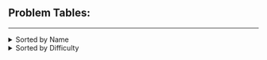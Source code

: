 ## Problem Tables:
***
<details><summary>Sorted by Name</summary>

| Problem | Difficulty | Language(s) |
| --- | --- | --- |
| [Autori](https://open.kattis.com/problems/autori) | 1.3 | [C++](https://github.com/JHansen2000/Kattis-Problems/blob/main/C%2B%2B/Autori/autori.cpp) |
| [Batter Up](https://open.kattis.com/problems/batterup) | 1.4 | [C++](https://github.com/JHansen2000/Kattis-Problems/blob/main/C%2B%2B/Batter%20Up/batterup.cpp) |
| [Bela](https://open.kattis.com/problems/bela) | 1.3 | [C++](https://github.com/JHansen2000/Kattis-Problems/blob/main/C%2B%2B/Bela/bela.cpp) |
| [Betting](https://open.kattis.com/problems/betting) | 1.3 | [C++](https://github.com/JHansen2000/Kattis-Problems/blob/main/C%2B%2B/Betting/betting.cpp) |
| [Bijele](https://open.kattis.com/problems/bijele) | 1.4 | [C++](https://github.com/JHansen2000/Kattis-Problems/blob/main/C%2B%2B/Bijele/bijele.cpp) |
| [Blueberry Waffle](https://open.kattis.com/problems/blueberrywaffle) | 1.3 | [C++](https://github.com/JHansen2000/Kattis-Problems/blob/main/C%2B%2B/Blueberry%20Waffle/blueberrywaffle.cpp) |
| [Class Field Trip](https://open.kattis.com/problems/classfieldtrip) | 1.3 | [C++](https://github.com/JHansen2000/Kattis-Problems/blob/main/C%2B%2B/Class%20Field%20Trip/classfieldtrip.cpp) |
| [Cold-puter Science](https://open.kattis.com/problems/cold) | 1.4 | [C++](https://github.com/JHansen2000/Kattis-Problems/blob/main/C%2B%2B/Cold-puter%20Science/cold.cpp) |
| [Count the Vowels](https://open.kattis.com/problems/countthevowels) | 1.3 | [C++](https://github.com/JHansen2000/Kattis-Problems/blob/main/C%2B%2B/Count%20the%20Vowels/countthevowels.cpp) |
| [Cut the Negativity](https://open.kattis.com/problems/cutthenegativity) | 1.3 | [C++](https://github.com/JHansen2000/Kattis-Problems/blob/main/C%2B%2B/Cut%20the%20Negativity/cutthenegativity.cpp) |
| [Digit Swap](https://open.kattis.com/problems/digitswap) | 1.3 | [C++](https://github.com/JHansen2000/Kattis-Problems/blob/main/C%2B%2B/Digit%20Swap/digitswap.cpp) |
| [Echo Echo Echo](https://open.kattis.com/problems/echoechoecho) | 1.3 | [C++](https://github.com/JHansen2000/Kattis-Problems/blob/main/C%2B%2B/Echo%20Echo%20Echo/echoechoecho.cpp) |
| [Electrical Outlets](https://open.kattis.com/problems/electricaloutlets) | 1.4 | [C++](https://github.com/JHansen2000/Kattis-Problems/blob/main/C%2B%2B/Electrical%20Outlets/electricaloutlets.cpp) |
| [FYI](https://open.kattis.com/problems/fyi) | 1.3 | [C++](https://github.com/JHansen2000/Kattis-Problems/blob/main/C%2B%2B/FYI/fyi.cpp) |
| [Fading Wind](https://open.kattis.com/problems/fadingwind) | 1.3 | [C++](https://github.com/JHansen2000/Kattis-Problems/blob/main/C%2B%2B/Fading%20Wind/fadingwind.cpp) |
| [Finding An A](https://open.kattis.com/problems/findingana) | 1.3 | [C++](https://github.com/JHansen2000/Kattis-Problems/blob/main/C%2B%2B/Finding%20An%20A/findingana.cpp) |
| [GCVWR](https://open.kattis.com/problems/gcvwr) | 1.3 | [C++](https://github.com/JHansen2000/Kattis-Problems/blob/main/C%2B%2B/GCVWR/gcvwr.cpp) |
| [Greetings!](https://open.kattis.com/problems/greetings2) | 1.3 | [C++](https://github.com/JHansen2000/Kattis-Problems/blob/main/C%2B%2B/Greetings!/greetings2.cpp) |
| [Jack-O&#039;-Lantern Juxtaposition](https://open.kattis.com/problems/jackolanternjuxtaposition) | 1.3 | [C++](https://github.com/JHansen2000/Kattis-Problems/blob/main/C%2B%2B/Jack-O&#039;-Lantern%20Juxtaposition/jackolanternjuxtaposition.cpp) |
| [Janitor Troubles](https://open.kattis.com/problems/janitortroubles) | 1.5 | [C++](https://github.com/JHansen2000/Kattis-Problems/blob/main/C%2B%2B/Janitor%20Troubles/janitortroubles.cpp) |
| [Jumbo Javelin](https://open.kattis.com/problems/jumbojavelin) | 1.3 | [C++](https://github.com/JHansen2000/Kattis-Problems/blob/main/C%2B%2B/Jumbo%20Javelin/jumbojavelin.cpp) |
| [Knight Packing](https://open.kattis.com/problems/knightpacking) | 1.3 | [C++](https://github.com/JHansen2000/Kattis-Problems/blob/main/C%2B%2B/Knight%20Packing/knightpacking.cpp) |
| [Knot Knowledge](https://open.kattis.com/problems/knotknowledge) | 1.5 | [C++](https://github.com/JHansen2000/Kattis-Problems/blob/main/C%2B%2B/Knot%20Knowledge/knotknowledge.cpp) |
| [Magic Trick](https://open.kattis.com/problems/magictrick) | 1.4 | [C++](https://github.com/JHansen2000/Kattis-Problems/blob/main/C%2B%2B/Magic%20Trick/magictrick.cpp) |
| [Metronome](https://open.kattis.com/problems/metronome) | 1.3 | [C++](https://github.com/JHansen2000/Kattis-Problems/blob/main/C%2B%2B/Metronome/metronome.cpp) |
| [N-sum](https://open.kattis.com/problems/nsum) | 1.4 | [C++](https://github.com/JHansen2000/Kattis-Problems/blob/main/C%2B%2B/N-sum/nsum.cpp) |
| [Nasty Hacks](https://open.kattis.com/problems/nastyhacks) | 1.4 | [C++](https://github.com/JHansen2000/Kattis-Problems/blob/main/C%2B%2B/Nasty%20Hacks/nastyhacks.cpp) |
| [Odd Echo](https://open.kattis.com/problems/oddecho) | 1.3 | [C++](https://github.com/JHansen2000/Kattis-Problems/blob/main/C%2B%2B/Odd%20Echo/oddecho.cpp) |
| [Oddities](https://open.kattis.com/problems/oddities) | 1.4 | [C++](https://github.com/JHansen2000/Kattis-Problems/blob/main/C%2B%2B/Oddities/oddities.cpp) |
| [Pet](https://open.kattis.com/problems/pet) | 1.5 | [C++](https://github.com/JHansen2000/Kattis-Problems/blob/main/C%2B%2B/Pet/pet.cpp) |
| [Planina](https://open.kattis.com/problems/planina) | 1.4 | [C++](https://github.com/JHansen2000/Kattis-Problems/blob/main/C%2B%2B/Planina/planina.cpp) |
| [Pokechat](https://open.kattis.com/problems/pokechat) | 1.4 | [C++](https://github.com/JHansen2000/Kattis-Problems/blob/main/C%2B%2B/Pokechat/pokechat.cpp) |
| [Pot](https://open.kattis.com/problems/pot) | 1.5 | [C++](https://github.com/JHansen2000/Kattis-Problems/blob/main/C%2B%2B/Pot/pot.cpp) |
| [Quadrant Selection](https://open.kattis.com/problems/quadrant) | 1.3 | [C++](https://github.com/JHansen2000/Kattis-Problems/blob/main/C%2B%2B/Quadrant%20Selection/quadrant.cpp) |
| [Quality-Adjusted Life-Year](https://open.kattis.com/problems/qaly) | 1.3 | [C++](https://github.com/JHansen2000/Kattis-Problems/blob/main/C%2B%2B/Quality-Adjusted%20Life-Year/qaly.cpp) |
| [R2](https://open.kattis.com/problems/r2) | 1.3 | [C++](https://github.com/JHansen2000/Kattis-Problems/blob/main/C%2B%2B/R2/r2.cpp) |
| [Rating Problems](https://open.kattis.com/problems/ratingproblems) | 1.4 | [C++](https://github.com/JHansen2000/Kattis-Problems/blob/main/C%2B%2B/Rating%20Problems/ratingproblems.cpp) |
| [Shattered Cake](https://open.kattis.com/problems/shatteredcake) | 1.4 | [C++](https://github.com/JHansen2000/Kattis-Problems/blob/main/C%2B%2B/Shattered%20Cake/shatteredcake.cpp) |
| [Sibice](https://open.kattis.com/problems/sibice) | 1.5 | [C++](https://github.com/JHansen2000/Kattis-Problems/blob/main/C%2B%2B/Sibice/sibice.cpp) |
| [Solving for Carrots](https://open.kattis.com/problems/carrots) | 1.3 | [C++](https://github.com/JHansen2000/Kattis-Problems/blob/main/C%2B%2B/Solving%20for%20Carrots/carrots.cpp) |
| [Sort Two Numbers](https://open.kattis.com/problems/sorttwonumbers) | 1.4 | [C++](https://github.com/JHansen2000/Kattis-Problems/blob/main/C%2B%2B/Sort%20Two%20Numbers/sorttwonumbers.cpp) |
| [Spavanac](https://open.kattis.com/problems/spavanac) | 1.4 | [C++](https://github.com/JHansen2000/Kattis-Problems/blob/main/C%2B%2B/Spavanac/spavanac.cpp) |
| [Stopwatch](https://open.kattis.com/problems/stopwatch) | 1.4 | [C++](https://github.com/JHansen2000/Kattis-Problems/blob/main/C%2B%2B/Stopwatch/stopwatch.cpp) |
| [Stuck In A Time Loop](https://open.kattis.com/problems/timeloop) | 1.4 | [C++](https://github.com/JHansen2000/Kattis-Problems/blob/main/C%2B%2B/Stuck%20In%20A%20Time%20Loop/timeloop.cpp) |
| [Take Two Stones](https://open.kattis.com/problems/twostones) | 1.4 | [C++](https://github.com/JHansen2000/Kattis-Problems/blob/main/C%2B%2B/Take%20Two%20Stones/twostones.cpp) |
| [Tarifa](https://open.kattis.com/problems/tarifa) | 1.5 | [C++](https://github.com/JHansen2000/Kattis-Problems/blob/main/C%2B%2B/Tarifa/tarifa.cpp) |
| [Triangle Area](https://open.kattis.com/problems/triarea) | 1.4 | [C++](https://github.com/JHansen2000/Kattis-Problems/blob/main/C%2B%2B/Triangle%20Area/triarea.cpp) |
| [Two-sum](https://open.kattis.com/problems/twosum) | 1.4 | [C++](https://github.com/JHansen2000/Kattis-Problems/blob/main/C%2B%2B/Two-sum/twosum.cpp) |
| [Which is Greater?](https://open.kattis.com/problems/whichisgreater) | 1.4 | [C++](https://github.com/JHansen2000/Kattis-Problems/blob/main/C%2B%2B/Which%20is%20Greater%3F/whichisgreater.cpp) |
</details>

<details><summary>Sorted by Difficulty</summary>

| Problem | Difficulty | Language(s) |
| --- | --- | --- |
| [Betting](https://open.kattis.com/problems/betting) | 1.3 | [C++](https://github.com/JHansen2000/Kattis-Problems/blob/main/C%2B%2B/Betting/betting.cpp) |
| [Class Field Trip](https://open.kattis.com/problems/classfieldtrip) | 1.3 | [C++](https://github.com/JHansen2000/Kattis-Problems/blob/main/C%2B%2B/Class%20Field%20Trip/classfieldtrip.cpp) |
| [Jumbo Javelin](https://open.kattis.com/problems/jumbojavelin) | 1.3 | [C++](https://github.com/JHansen2000/Kattis-Problems/blob/main/C%2B%2B/Jumbo%20Javelin/jumbojavelin.cpp) |
| [Knight Packing](https://open.kattis.com/problems/knightpacking) | 1.3 | [C++](https://github.com/JHansen2000/Kattis-Problems/blob/main/C%2B%2B/Knight%20Packing/knightpacking.cpp) |
| [Bela](https://open.kattis.com/problems/bela) | 1.3 | [C++](https://github.com/JHansen2000/Kattis-Problems/blob/main/C%2B%2B/Bela/bela.cpp) |
| [Quadrant Selection](https://open.kattis.com/problems/quadrant) | 1.3 | [C++](https://github.com/JHansen2000/Kattis-Problems/blob/main/C%2B%2B/Quadrant%20Selection/quadrant.cpp) |
| [Finding An A](https://open.kattis.com/problems/findingana) | 1.3 | [C++](https://github.com/JHansen2000/Kattis-Problems/blob/main/C%2B%2B/Finding%20An%20A/findingana.cpp) |
| [Solving for Carrots](https://open.kattis.com/problems/carrots) | 1.3 | [C++](https://github.com/JHansen2000/Kattis-Problems/blob/main/C%2B%2B/Solving%20for%20Carrots/carrots.cpp) |
| [Blueberry Waffle](https://open.kattis.com/problems/blueberrywaffle) | 1.3 | [C++](https://github.com/JHansen2000/Kattis-Problems/blob/main/C%2B%2B/Blueberry%20Waffle/blueberrywaffle.cpp) |
| [Digit Swap](https://open.kattis.com/problems/digitswap) | 1.3 | [C++](https://github.com/JHansen2000/Kattis-Problems/blob/main/C%2B%2B/Digit%20Swap/digitswap.cpp) |
| [Cut the Negativity](https://open.kattis.com/problems/cutthenegativity) | 1.3 | [C++](https://github.com/JHansen2000/Kattis-Problems/blob/main/C%2B%2B/Cut%20the%20Negativity/cutthenegativity.cpp) |
| [GCVWR](https://open.kattis.com/problems/gcvwr) | 1.3 | [C++](https://github.com/JHansen2000/Kattis-Problems/blob/main/C%2B%2B/GCVWR/gcvwr.cpp) |
| [Echo Echo Echo](https://open.kattis.com/problems/echoechoecho) | 1.3 | [C++](https://github.com/JHansen2000/Kattis-Problems/blob/main/C%2B%2B/Echo%20Echo%20Echo/echoechoecho.cpp) |
| [Autori](https://open.kattis.com/problems/autori) | 1.3 | [C++](https://github.com/JHansen2000/Kattis-Problems/blob/main/C%2B%2B/Autori/autori.cpp) |
| [Greetings!](https://open.kattis.com/problems/greetings2) | 1.3 | [C++](https://github.com/JHansen2000/Kattis-Problems/blob/main/C%2B%2B/Greetings!/greetings2.cpp) |
| [Quality-Adjusted Life-Year](https://open.kattis.com/problems/qaly) | 1.3 | [C++](https://github.com/JHansen2000/Kattis-Problems/blob/main/C%2B%2B/Quality-Adjusted%20Life-Year/qaly.cpp) |
| [Jack-O&#039;-Lantern Juxtaposition](https://open.kattis.com/problems/jackolanternjuxtaposition) | 1.3 | [C++](https://github.com/JHansen2000/Kattis-Problems/blob/main/C%2B%2B/Jack-O&#039;-Lantern%20Juxtaposition/jackolanternjuxtaposition.cpp) |
| [Odd Echo](https://open.kattis.com/problems/oddecho) | 1.3 | [C++](https://github.com/JHansen2000/Kattis-Problems/blob/main/C%2B%2B/Odd%20Echo/oddecho.cpp) |
| [Fading Wind](https://open.kattis.com/problems/fadingwind) | 1.3 | [C++](https://github.com/JHansen2000/Kattis-Problems/blob/main/C%2B%2B/Fading%20Wind/fadingwind.cpp) |
| [FYI](https://open.kattis.com/problems/fyi) | 1.3 | [C++](https://github.com/JHansen2000/Kattis-Problems/blob/main/C%2B%2B/FYI/fyi.cpp) |
| [Metronome](https://open.kattis.com/problems/metronome) | 1.3 | [C++](https://github.com/JHansen2000/Kattis-Problems/blob/main/C%2B%2B/Metronome/metronome.cpp) |
| [R2](https://open.kattis.com/problems/r2) | 1.3 | [C++](https://github.com/JHansen2000/Kattis-Problems/blob/main/C%2B%2B/R2/r2.cpp) |
| [Count the Vowels](https://open.kattis.com/problems/countthevowels) | 1.3 | [C++](https://github.com/JHansen2000/Kattis-Problems/blob/main/C%2B%2B/Count%20the%20Vowels/countthevowels.cpp) |
| [N-sum](https://open.kattis.com/problems/nsum) | 1.4 | [C++](https://github.com/JHansen2000/Kattis-Problems/blob/main/C%2B%2B/N-sum/nsum.cpp) |
| [Take Two Stones](https://open.kattis.com/problems/twostones) | 1.4 | [C++](https://github.com/JHansen2000/Kattis-Problems/blob/main/C%2B%2B/Take%20Two%20Stones/twostones.cpp) |
| [Stuck In A Time Loop](https://open.kattis.com/problems/timeloop) | 1.4 | [C++](https://github.com/JHansen2000/Kattis-Problems/blob/main/C%2B%2B/Stuck%20In%20A%20Time%20Loop/timeloop.cpp) |
| [Sort Two Numbers](https://open.kattis.com/problems/sorttwonumbers) | 1.4 | [C++](https://github.com/JHansen2000/Kattis-Problems/blob/main/C%2B%2B/Sort%20Two%20Numbers/sorttwonumbers.cpp) |
| [Nasty Hacks](https://open.kattis.com/problems/nastyhacks) | 1.4 | [C++](https://github.com/JHansen2000/Kattis-Problems/blob/main/C%2B%2B/Nasty%20Hacks/nastyhacks.cpp) |
| [Pokechat](https://open.kattis.com/problems/pokechat) | 1.4 | [C++](https://github.com/JHansen2000/Kattis-Problems/blob/main/C%2B%2B/Pokechat/pokechat.cpp) |
| [Two-sum](https://open.kattis.com/problems/twosum) | 1.4 | [C++](https://github.com/JHansen2000/Kattis-Problems/blob/main/C%2B%2B/Two-sum/twosum.cpp) |
| [Bijele](https://open.kattis.com/problems/bijele) | 1.4 | [C++](https://github.com/JHansen2000/Kattis-Problems/blob/main/C%2B%2B/Bijele/bijele.cpp) |
| [Spavanac](https://open.kattis.com/problems/spavanac) | 1.4 | [C++](https://github.com/JHansen2000/Kattis-Problems/blob/main/C%2B%2B/Spavanac/spavanac.cpp) |
| [Shattered Cake](https://open.kattis.com/problems/shatteredcake) | 1.4 | [C++](https://github.com/JHansen2000/Kattis-Problems/blob/main/C%2B%2B/Shattered%20Cake/shatteredcake.cpp) |
| [Cold-puter Science](https://open.kattis.com/problems/cold) | 1.4 | [C++](https://github.com/JHansen2000/Kattis-Problems/blob/main/C%2B%2B/Cold-puter%20Science/cold.cpp) |
| [Which is Greater?](https://open.kattis.com/problems/whichisgreater) | 1.4 | [C++](https://github.com/JHansen2000/Kattis-Problems/blob/main/C%2B%2B/Which%20is%20Greater%3F/whichisgreater.cpp) |
| [Stopwatch](https://open.kattis.com/problems/stopwatch) | 1.4 | [C++](https://github.com/JHansen2000/Kattis-Problems/blob/main/C%2B%2B/Stopwatch/stopwatch.cpp) |
| [Batter Up](https://open.kattis.com/problems/batterup) | 1.4 | [C++](https://github.com/JHansen2000/Kattis-Problems/blob/main/C%2B%2B/Batter%20Up/batterup.cpp) |
| [Magic Trick](https://open.kattis.com/problems/magictrick) | 1.4 | [C++](https://github.com/JHansen2000/Kattis-Problems/blob/main/C%2B%2B/Magic%20Trick/magictrick.cpp) |
| [Triangle Area](https://open.kattis.com/problems/triarea) | 1.4 | [C++](https://github.com/JHansen2000/Kattis-Problems/blob/main/C%2B%2B/Triangle%20Area/triarea.cpp) |
| [Oddities](https://open.kattis.com/problems/oddities) | 1.4 | [C++](https://github.com/JHansen2000/Kattis-Problems/blob/main/C%2B%2B/Oddities/oddities.cpp) |
| [Planina](https://open.kattis.com/problems/planina) | 1.4 | [C++](https://github.com/JHansen2000/Kattis-Problems/blob/main/C%2B%2B/Planina/planina.cpp) |
| [Electrical Outlets](https://open.kattis.com/problems/electricaloutlets) | 1.4 | [C++](https://github.com/JHansen2000/Kattis-Problems/blob/main/C%2B%2B/Electrical%20Outlets/electricaloutlets.cpp) |
| [Rating Problems](https://open.kattis.com/problems/ratingproblems) | 1.4 | [C++](https://github.com/JHansen2000/Kattis-Problems/blob/main/C%2B%2B/Rating%20Problems/ratingproblems.cpp) |
| [Tarifa](https://open.kattis.com/problems/tarifa) | 1.5 | [C++](https://github.com/JHansen2000/Kattis-Problems/blob/main/C%2B%2B/Tarifa/tarifa.cpp) |
| [Janitor Troubles](https://open.kattis.com/problems/janitortroubles) | 1.5 | [C++](https://github.com/JHansen2000/Kattis-Problems/blob/main/C%2B%2B/Janitor%20Troubles/janitortroubles.cpp) |
| [Sibice](https://open.kattis.com/problems/sibice) | 1.5 | [C++](https://github.com/JHansen2000/Kattis-Problems/blob/main/C%2B%2B/Sibice/sibice.cpp) |
| [Pot](https://open.kattis.com/problems/pot) | 1.5 | [C++](https://github.com/JHansen2000/Kattis-Problems/blob/main/C%2B%2B/Pot/pot.cpp) |
| [Pet](https://open.kattis.com/problems/pet) | 1.5 | [C++](https://github.com/JHansen2000/Kattis-Problems/blob/main/C%2B%2B/Pet/pet.cpp) |
| [Knot Knowledge](https://open.kattis.com/problems/knotknowledge) | 1.5 | [C++](https://github.com/JHansen2000/Kattis-Problems/blob/main/C%2B%2B/Knot%20Knowledge/knotknowledge.cpp) |
